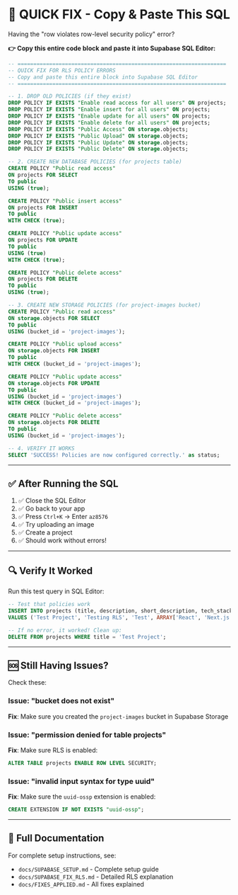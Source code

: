 # 🚨 QUICK FIX - Copy & Paste This SQL

Having the "row violates row-level security policy" error?

**👉 Copy this entire code block and paste it into Supabase SQL Editor:**

```sql
-- ==================================================================
-- QUICK FIX FOR RLS POLICY ERRORS
-- Copy and paste this entire block into Supabase SQL Editor
-- ==================================================================

-- 1. DROP OLD POLICIES (if they exist)
DROP POLICY IF EXISTS "Enable read access for all users" ON projects;
DROP POLICY IF EXISTS "Enable insert for all users" ON projects;
DROP POLICY IF EXISTS "Enable update for all users" ON projects;
DROP POLICY IF EXISTS "Enable delete for all users" ON projects;
DROP POLICY IF EXISTS "Public Access" ON storage.objects;
DROP POLICY IF EXISTS "Public Upload" ON storage.objects;
DROP POLICY IF EXISTS "Public Update" ON storage.objects;
DROP POLICY IF EXISTS "Public Delete" ON storage.objects;

-- 2. CREATE NEW DATABASE POLICIES (for projects table)
CREATE POLICY "Public read access"
ON projects FOR SELECT
TO public
USING (true);

CREATE POLICY "Public insert access"
ON projects FOR INSERT
TO public
WITH CHECK (true);

CREATE POLICY "Public update access"
ON projects FOR UPDATE
TO public
USING (true)
WITH CHECK (true);

CREATE POLICY "Public delete access"
ON projects FOR DELETE
TO public
USING (true);

-- 3. CREATE NEW STORAGE POLICIES (for project-images bucket)
CREATE POLICY "Public read access"
ON storage.objects FOR SELECT
TO public
USING (bucket_id = 'project-images');

CREATE POLICY "Public upload access"
ON storage.objects FOR INSERT
TO public
WITH CHECK (bucket_id = 'project-images');

CREATE POLICY "Public update access"
ON storage.objects FOR UPDATE
TO public
USING (bucket_id = 'project-images')
WITH CHECK (bucket_id = 'project-images');

CREATE POLICY "Public delete access"
ON storage.objects FOR DELETE
TO public
USING (bucket_id = 'project-images');

-- 4. VERIFY IT WORKS
SELECT 'SUCCESS! Policies are now configured correctly.' as status;
```

---

## ✅ After Running the SQL

1. ✅ Close the SQL Editor
2. ✅ Go back to your app
3. ✅ Press `Ctrl+K` → Enter `az8576`
4. ✅ Try uploading an image
5. ✅ Create a project
6. ✅ Should work without errors!

---

## 🔍 Verify It Worked

Run this test query in SQL Editor:

```sql
-- Test that policies work
INSERT INTO projects (title, description, short_description, tech_stack)
VALUES ('Test Project', 'Testing RLS', 'Test', ARRAY['React', 'Next.js']);

-- If no error, it worked! Clean up:
DELETE FROM projects WHERE title = 'Test Project';
```

---

## 🆘 Still Having Issues?

Check these:

### Issue: "bucket does not exist"
**Fix**: Make sure you created the `project-images` bucket in Supabase Storage

### Issue: "permission denied for table projects"
**Fix**: Make sure RLS is enabled:
```sql
ALTER TABLE projects ENABLE ROW LEVEL SECURITY;
```

### Issue: "invalid input syntax for type uuid"
**Fix**: Make sure the `uuid-ossp` extension is enabled:
```sql
CREATE EXTENSION IF NOT EXISTS "uuid-ossp";
```

---

## 📖 Full Documentation

For complete setup instructions, see:
- `docs/SUPABASE_SETUP.md` - Complete setup guide
- `docs/SUPABASE_FIX_RLS.md` - Detailed RLS explanation
- `docs/FIXES_APPLIED.md` - All fixes explained
